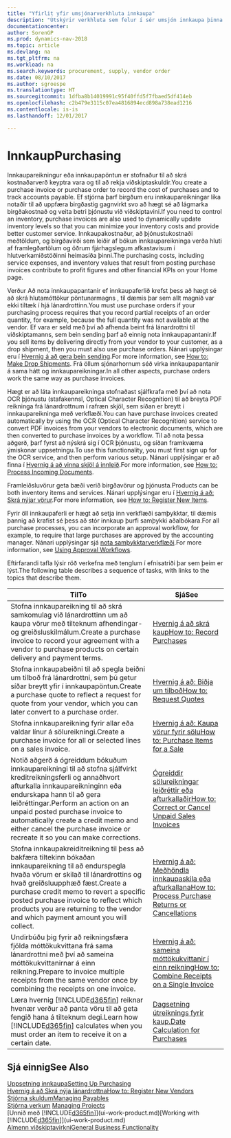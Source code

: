 ```yaml
---
title: "Yfirlit yfir umsjónarverkhluta innkaupa"
description: "Útskýrir verkhluta sem felur í sér umsjón innkaupa þinna og innkaupaferla, þar með talið hvernig innkaupareikningar og innkaupapantanir virka."
documentationcenter: 
author: SorenGP
ms.prod: dynamics-nav-2018
ms.topic: article
ms.devlang: na
ms.tgt_pltfrm: na
ms.workload: na
ms.search.keywords: procurement, supply, vendor order
ms.date: 08/10/2017
ms.author: sgroespe
ms.translationtype: HT
ms.sourcegitcommit: 1dfba8b14019991c95f40ffd5f7fbaed5df414eb
ms.openlocfilehash: c2b479e3115c07ea4816894ecd898a738ead1216
ms.contentlocale: is-is
ms.lasthandoff: 12/01/2017

---
```

# <a name="purchasing"></a><span data-ttu-id="ea4c0-103">Innkaup</span><span class="sxs-lookup"><span data-stu-id="ea4c0-103">Purchasing</span></span>
<span data-ttu-id="ea4c0-104">Innkaupareikningur eða innkaupapöntun er stofnaður til að skrá kostnaðarverð keyptra vara og til að rekja viðskiptaskuldir.</span><span class="sxs-lookup"><span data-stu-id="ea4c0-104">You create a purchase invoice or purchase order to record the cost of purchases and to track accounts payable.</span></span> <span data-ttu-id="ea4c0-105">Ef stjórna þarf birgðum eru innkaupareikningar líka notaðir til að uppfæra birgðastig gagnvirkt svo að hægt sé að lágmarka birgðakostnað og veita betri þjónustu við viðskiptavini.</span><span class="sxs-lookup"><span data-stu-id="ea4c0-105">If you need to control an inventory, purchase invoices are also used to dynamically update inventory levels so that you can minimize your inventory costs and provide better customer service.</span></span> <span data-ttu-id="ea4c0-106">Innkaupakostnaður, að þjónustukostnaði meðtöldum, og birgðavirði sem leiðir af bókun innkaupareikninga verða hluti af framlegðartölum og öðrum fjárhagslegum afkastavísum í hlutverkamiðstöðinni heimasíða þinni.</span><span class="sxs-lookup"><span data-stu-id="ea4c0-106">The purchasing costs, including service expenses, and inventory values that result from posting purchase invoices contribute to profit figures and other financial KPIs on your Home page.</span></span>

<span data-ttu-id="ea4c0-107">Verður Að nota innkaupapantanir ef innkaupaferlið krefst þess að hægt sé að skrá hlutamóttökur pöntunarmagns , til dæmis þar sem allt magnið var ekki tiltæk í hjá lánardrottinn.</span><span class="sxs-lookup"><span data-stu-id="ea4c0-107">You must use purchase orders if your purchasing process requires that you record partial receipts of an order quantity, for example, because the full quantity was not available at the vendor.</span></span> <span data-ttu-id="ea4c0-108">Ef vara er seld með því að afhenda beint frá lánardrottni til viðskiptamanns, sem bein sending þarf að einnig nota innkaupapantanir.</span><span class="sxs-lookup"><span data-stu-id="ea4c0-108">If you sell items by delivering directly from your vendor to your customer, as a drop shipment, then you must also use purchase orders.</span></span> <span data-ttu-id="ea4c0-109">Nánari upplýsingar eru í [Hvernig á að gera bein sending](sales-how-drop-shipment.md).</span><span class="sxs-lookup"><span data-stu-id="ea4c0-109">For more information, see [How to: Make Drop Shipments](sales-how-drop-shipment.md).</span></span> <span data-ttu-id="ea4c0-110">Frá öllum sjónarhornum séð virka innkaupapantanir á sama hátt og innkaupareikningar.</span><span class="sxs-lookup"><span data-stu-id="ea4c0-110">In all other aspects, purchase orders work the same way as purchase invoices.</span></span>

<span data-ttu-id="ea4c0-111">Hægt er að láta innkaupareikninga stofnaðast sjálfkrafa með því að nota OCR þjónustu (stafakennsl, Optical Character Recognition) til að breyta PDF reikninga frá lánardrottnum í rafræn skjöl, sem síðan er breytt í innkaupareikninga með verkflæði.</span><span class="sxs-lookup"><span data-stu-id="ea4c0-111">You can have purchase invoices created automatically by using the OCR (Optical Character Recognition) service to convert PDF invoices from your vendors to electronic documents, which are then converted to purchase invoices by a workflow.</span></span> <span data-ttu-id="ea4c0-112">Til að nota þessa aðgerð, þarf fyrst að nýskrá sig í OCR þjónustu, og síðan framkvæma ýmiskonar uppsetningu.</span><span class="sxs-lookup"><span data-stu-id="ea4c0-112">To use this functionality, you must first sign up for the OCR service, and then perform various setup.</span></span> <span data-ttu-id="ea4c0-113">Nánari upplýsingar er að finna í [Hvernig á að vinna skjöl á innleið](across-process-income-documents.md).</span><span class="sxs-lookup"><span data-stu-id="ea4c0-113">For more information, see [How to: Process Incoming Documents](across-process-income-documents.md).</span></span>      

<span data-ttu-id="ea4c0-114">Framleiðsluvörur geta bæði verið birgðavörur og þjónusta.</span><span class="sxs-lookup"><span data-stu-id="ea4c0-114">Products can be both inventory items and services.</span></span> <span data-ttu-id="ea4c0-115">Nánari upplýsingar eru í [Hvernig á að: Skrá nýjar vörur](inventory-how-register-new-items.md).</span><span class="sxs-lookup"><span data-stu-id="ea4c0-115">For more information, see [How to: Register New Items](inventory-how-register-new-items.md).</span></span>

<span data-ttu-id="ea4c0-116">Fyrir öll innkaupaferli er hægt að setja inn verkflæði samþykktar, til dæmis þannig að krafist sé þess að stór innkaup þurfi samþykki aðalbókara.</span><span class="sxs-lookup"><span data-stu-id="ea4c0-116">For all purchase processes, you can incorporate an approval workflow, for example, to require that large purchases are approved by the accounting manager.</span></span> <span data-ttu-id="ea4c0-117">Nánari upplýsingar sjá [nota samþykktarverkflæði](across-how-use-approval-workflows.md).</span><span class="sxs-lookup"><span data-stu-id="ea4c0-117">For more information, see [Using Approval Workflows](across-how-use-approval-workflows.md).</span></span>

<span data-ttu-id="ea4c0-118">Eftirfarandi tafla lýsir röð verkefna með tenglum í efnisatriði þar sem þeim er lýst.</span><span class="sxs-lookup"><span data-stu-id="ea4c0-118">The following table describes a sequence of tasks, with links to the topics that describe them.</span></span>

| <span data-ttu-id="ea4c0-119">Til</span><span class="sxs-lookup"><span data-stu-id="ea4c0-119">To</span></span> | <span data-ttu-id="ea4c0-120">Sjá</span><span class="sxs-lookup"><span data-stu-id="ea4c0-120">See</span></span> |
| --- | --- |
| <span data-ttu-id="ea4c0-121">Stofna innkaupareikning til að skrá samkomulag við lánardrottinn um að kaupa vörur með tilteknum afhendingar- og greiðsluskilmálum.</span><span class="sxs-lookup"><span data-stu-id="ea4c0-121">Create a purchase invoice to record your agreement with a vendor to purchase products on certain delivery and payment terms.</span></span> |[<span data-ttu-id="ea4c0-122">Hvernig á að skrá kaup</span><span class="sxs-lookup"><span data-stu-id="ea4c0-122">How to: Record Purchases</span></span>](purchasing-how-record-purchases.md) |
|<span data-ttu-id="ea4c0-123">Stofna innkaupabeiðni til að spegla beiðni um tilboð frá lánardrottni, sem þú getur síðar breytt yfir í innkaupapöntun.</span><span class="sxs-lookup"><span data-stu-id="ea4c0-123">Create a purchase quote to reflect a request for quote from your vendor, which you can later convert to a purchase order.</span></span>|[<span data-ttu-id="ea4c0-124">Hvernig á að: Biðja um tilboð</span><span class="sxs-lookup"><span data-stu-id="ea4c0-124">How to: Request Quotes</span></span>](purchasing-how-request-quotes.md)|
| <span data-ttu-id="ea4c0-125">Stofna innkaupareikning fyrir allar eða valdar línur á sölureikningi.</span><span class="sxs-lookup"><span data-stu-id="ea4c0-125">Create a purchase invoice for all or selected lines on a sales invoice.</span></span> |[<span data-ttu-id="ea4c0-126">Hvernig á að: Kaupa vörur fyrir sölu</span><span class="sxs-lookup"><span data-stu-id="ea4c0-126">How to: Purchase Items for a Sale</span></span>](purchasing-how-purchase-products-sale.md) |
| <span data-ttu-id="ea4c0-127">Notið aðgerð á ógreiddum bókuðum innkaupareikningi til að stofna sjálfvirkt kreditreikningsferli og annaðhvort afturkalla innkaupareikninginn eða endurskapa hann til að gera leiðréttingar.</span><span class="sxs-lookup"><span data-stu-id="ea4c0-127">Perform an action on an unpaid posted purchase invoice to automatically create a credit memo and either cancel the purchase invoice or recreate it so you can make corrections.</span></span> |[<span data-ttu-id="ea4c0-128">Ógreiddir sölureikningar leiðréttir eða afturkallaðir</span><span class="sxs-lookup"><span data-stu-id="ea4c0-128">How to: Correct or Cancel Unpaid Sales Invoices</span></span>](purchasing-how-correct-cancel-unpaid-purchase-invoices.md) |
| <span data-ttu-id="ea4c0-129">Stofna innkaupakreiditreikning til þess að bakfæra tiltekinn bókaðan innkaupareikning til að endurspegla hvaða vörum er skilað til lánardrottins og hvað greiðsluupphæð fæst.</span><span class="sxs-lookup"><span data-stu-id="ea4c0-129">Create a purchase credit memo to revert a specific posted purchase invoice to reflect which products you are returning to the vendor and which payment amount you will collect.</span></span> |[<span data-ttu-id="ea4c0-130">Hvernig á að: Meðhöndla innkaupaskila eða afturkallana</span><span class="sxs-lookup"><span data-stu-id="ea4c0-130">How to: Process Purchase Returns or Cancellations</span></span>](purchasing-how-register-new-vendors.md) |
|<span data-ttu-id="ea4c0-131">Undirbúðu þig fyrir að reikningsfæra fjölda móttökukvittana frá sama lánardrottni með því að sameina móttökukvittanirnar á einn reikning.</span><span class="sxs-lookup"><span data-stu-id="ea4c0-131">Prepare to invoice multiple receipts from the same vendor once by combining the receipts on one invoice.</span></span>|[<span data-ttu-id="ea4c0-132">Hvernig á að: sameina móttökukvittanir í einn reikning</span><span class="sxs-lookup"><span data-stu-id="ea4c0-132">How to: Combine Receipts on a Single Invoice</span></span>](purchasing-how-to-combine-receipts.md)|
| <span data-ttu-id="ea4c0-133">Læra hvernig [!INCLUDE[d365fin](includes/d365fin_md.md)] reiknar hvenær verður að panta vöru til að geta fengið hana á tilteknum degi.</span><span class="sxs-lookup"><span data-stu-id="ea4c0-133">Learn how [!INCLUDE[d365fin](includes/d365fin_md.md)] calculates when you must order an item to receive it on a certain date.</span></span>|[<span data-ttu-id="ea4c0-134">Dagsetning útreiknings fyrir kaup.</span><span class="sxs-lookup"><span data-stu-id="ea4c0-134">Date Calculation for Purchases</span></span>](purchasing-date-calculation-for-purchases.md)|

## <a name="see-also"></a><span data-ttu-id="ea4c0-135">Sjá einnig</span><span class="sxs-lookup"><span data-stu-id="ea4c0-135">See Also</span></span>
[<span data-ttu-id="ea4c0-136">Uppsetning innkaupa</span><span class="sxs-lookup"><span data-stu-id="ea4c0-136">Setting Up Purchasing</span></span>](purchasing-setup-purchasing.md)  
[<span data-ttu-id="ea4c0-137">Hvernig á að Skrá nýja lánardrottna</span><span class="sxs-lookup"><span data-stu-id="ea4c0-137">How to: Register New Vendors</span></span>](purchasing-how-register-new-vendors.md)  
[<span data-ttu-id="ea4c0-138">Stjórna skuldum</span><span class="sxs-lookup"><span data-stu-id="ea4c0-138">Managing Payables</span></span>](payables-manage-payables.md)  
<span data-ttu-id="ea4c0-139">[Stjórna verkum](projects-manage-projects.md)  </span><span class="sxs-lookup"><span data-stu-id="ea4c0-139">[Managing Projects](projects-manage-projects.md)  </span></span>  
<span data-ttu-id="ea4c0-140">[Unnið með [!INCLUDE[d365fin](includes/d365fin_md.md)]](ui-work-product.md)</span><span class="sxs-lookup"><span data-stu-id="ea4c0-140">[Working with [!INCLUDE[d365fin](includes/d365fin_md.md)]](ui-work-product.md)</span></span>  
[<span data-ttu-id="ea4c0-141">Almenn viðskiptavirkni</span><span class="sxs-lookup"><span data-stu-id="ea4c0-141">General Business Functionality</span></span>](ui-across-business-areas.md)

## 

